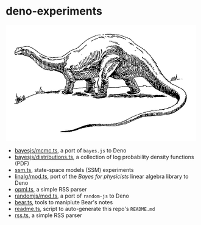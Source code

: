 # deno-experiments
![](docs/brontosaurus.png)

* [bayesjs/mcmc.ts](bayesjs/mcmc.ts), a port of `bayes.js` to Deno
* [bayesjs/distributions.ts](bayesjs/distributions.ts), a collection of log probability density functions (PDF)
* [ssm.ts](ssm.ts), state-space models (SSM) experiments
* [linalg/mod.ts](linalg/mod.ts), port of the _Bayes for physicists_ linear algebra library to Deno
* [opml.ts](opml.ts), a simple RSS parser
* [randomjs/mod.ts](randomjs/mod.ts), a port of `random-js` to Deno
* [bear.ts](bear.ts), tools to maniplute Bear's notes
* [readme.ts](readme.ts), script to auto-generate this repo's `README.md`
* [rss.ts](rss.ts), a simple RSS parser
